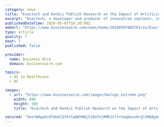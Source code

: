 ```yaml
---
category: news
title: "Exactech and KenSci Publish Research on the Impact of Artificial Intelligence to Predict Clinical Outcomes after Shoulder Arthroplasty"
excerpt: "Exactech, a developer and producer of innovative implants, instrumentation and computer-assisted technologies for joint replacement surgery, and KenSc"
publishedDateTime: 2020-05-07T16:30:00Z
webUrl: "https://www.businesswire.com/news/home/20200507005783/en/Exactech-KenSci-Publish-Research-Impact-Artificial-Intelligence"
type: article
quality: 7
heat: 7
published: false

provider:
  name: Business Wire
  domain: businesswire.com

topics:
  - AI in Healthcare
  - AI

images:
  - url: "https://www.businesswire.com/images/bwlogo_extreme.png"
    width: 600
    height: 300
    title: "Exactech and KenSci Publish Research on the Impact of Artificial Intelligence to Predict Clinical Outcomes after Shoulder Arthroplasty"

secured: "3nxrW4ppkcOTAU4lQfXrSaQWYNBj51DU7ejRMK1Cft+SaqOavxHrglhMQAg4omhHT8WDx9TzTeGSLSVqccEUTGwDc3/VycAO7Q+DJJf21yHbFQKB0H2GW4Z9TtUsdw66G50EhVyKWTdaTUzxtwwQkb6kmj191rs0pRZeVVuhsyQLVoNxYLBLk8Qe/4GPJN03Bvzp2jlcCr6l653Jz4UAPqfcw+RAPxPc5aDjQYNQp88IRXNBL6YOuRzHPKDIEi68TgjUpX/PeY+KG2kX+hj6FTl2z5HYrzCmExPHMC8Eb5vToXwLdK1/XJSEbw+qz2NY;K080aVPE+ST9mTbTdbunQQ=="
---
```


